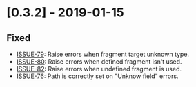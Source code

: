 # [0.3.2] - 2019-01-15

## Fixed

- [ISSUE-79](https://github.com/tartiflette/tartiflette/issues/79): Raise errors when fragment target unknown type.
- [ISSUE-80](https://github.com/tartiflette/tartiflette/issues/80): Raise errors when defined fragment isn't used.
- [ISSUE-82](https://github.com/tartiflette/tartiflette/issues/82): Raise errors when undefined fragment is used.
- [ISSUE-76](https://github.com/tartiflette/tartiflette/issues/76): Path is correctly set on "Unknow field" errors.
